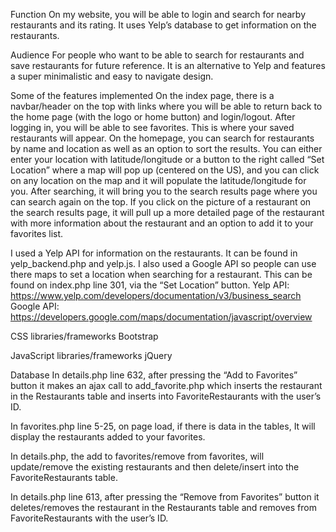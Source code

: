 Function
On my website, you will be able to login and search for nearby restaurants and its rating. It uses Yelp’s database to get information on the restaurants.

Audience
For people who want to be able to search for restaurants and save restaurants for future reference. It is an alternative to Yelp and features a super minimalistic and easy to navigate design.

Some of the features implemented
On the index page, there is a navbar/header on the top with links where you will be able to return back to the home page (with the logo or home button) and login/logout. After logging in, you will be able to see favorites. This is where your saved restaurants will appear. On the homepage, you can search for restaurants by name and location as well as an option to sort the results. You can either enter your location with latitude/longitude or a button to the right called “Set Location” where a map will pop up (centered on the US), and you can click on any location on the map and it will populate the latitude/longitude for you. After searching, it will bring you to the search results page where you can search again on the top. If you click on the picture of a restaurant on the search results page, it will pull up a more detailed page of the restaurant with more information about the restaurant and an option to add it to your favorites list.

I used a Yelp API for information on the restaurants. It can be found in yelp_backend.php and yelp.js. I also used a Google API so people can use there maps to set a location when searching for a restaurant. This can be found on index.php line 301, via the “Set Location” button.
Yelp API: https://www.yelp.com/developers/documentation/v3/business_search
Google API: https://developers.google.com/maps/documentation/javascript/overview

CSS libraries/frameworks
Bootstrap

JavaScript libraries/frameworks
jQuery

Database
In details.php line 632, after pressing the “Add to Favorites” button it makes an ajax call to add_favorite.php which inserts the restaurant in the Restaurants table and inserts into FavoriteRestaurants with the user’s ID.

In favorites.php line 5-25, on page load, if there is data in the tables, It will display the restaurants added to your favorites.

In details.php, the add to favorites/remove from favorites, will update/remove the existing restaurants and then delete/insert into the FavoriteRestaurants table.

In details.php line 613, after pressing the “Remove from Favorites” button it deletes/removes the restaurant in the Restaurants table and removes from FavoriteRestaurants with the user’s ID.
